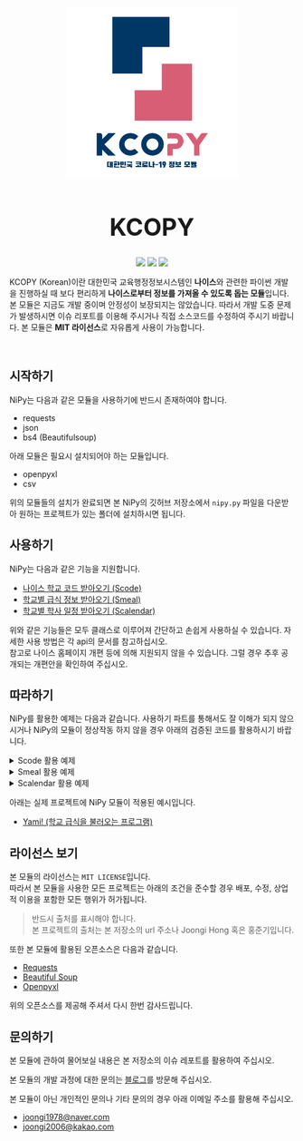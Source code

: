 <p align="center">
    <img src="logo.png" width="300">
    <h1 align="center" style="font-size: 3em;">KCOPY</h1>
    <p align="center">
        <img src="https://img.shields.io/badge/python-v3.7-blue">
        <img src="https://img.shields.io/badge/license-MIT-green">
        <img src="https://img.shields.io/badge/test-passing-brightgreen">
    </p>
    <p>KCOPY (Korean)이란 대한민국 교육행정정보시스템인 <b>나이스</b>와 관련한 파이썬 개발을 진행하실 때 보다 편리하게 <b>나이스로부터 정보를 가져올 수 있도록 돕는 모듈</b>입니다. 본 모듈은 지금도 개발 중이며 안정성이 보장되지는 않았습니다. 따라서 개발 도중 문제가 발생하시면 이슈 리포트를 이용해 주시거나 직접 소스코드를 수정하여 주시기 바랍니다. 본 모듈은 <b>MIT 라이선스</b>로 자유롭게 사용이 가능합니다.</p>
</p>

<br/>

## 시작하기

NiPy는 다음과 같은 모듈을 사용하기에 반드시 존재하여야 합니다.

- requests
- json
- bs4 (Beautifulsoup)

아래 모듈은 필요시 설치되어야 하는 모듈입니다.

- openpyxl
- csv

위의 모듈들의 설치가 완료되면 본 NiPy의 깃허브 저장소에서 `nipy.py` 파일을 다운받아 원하는 프로젝트가 있는 폴더에 설치하시면 됩니다.

## 사용하기

NiPy는 다음과 같은 기능을 지원합니다.

- [나이스 학교 코드 받아오기 (Scode)](docs/scode.md)
- [학교별 급식 정보 받아오기 (Smeal)](docs/smeal.md)
- [학교별 학사 일정 받아오기 (Scalendar)](docs/scalendar.md)

위와 같은 기능들은 모두 클래스로 이루어져 간단하고 손쉽게 사용하실 수 있습니다. 자세한 사용 방법은 각 api의 문서를 참고하십시오.  
참고로 나이스 홈페이지 개편 등에 의해 지원되지 않을 수 있습니다. 그럴 경우 추후 공개되는 개편안을 확인하여 주십시오.

## 따라하기

NiPy를 활용한 예제는 다음과 같습니다. 사용하기 파트를 통해서도 잘 이해가 되지 않으시거나 NiPy의 모듈이 정상작동 하지 않을 경우 아래의 검증된 코드를 활용하시기 바랍니다.

<details>
    <summary>Scode 활용 예제</summary>

    아래 예제는 경기도내에 있는 김포라는 이름을 가진 학교를 조회하고, 중등 교육기관을 출력받는 예시입니다.

    l = nipy.Scode("김포", "경기")
    print(l.codefind("2"))

    다음과 같이 출력됩니다.

    [{'NAME': '김포신곡중학교', 'ADDRESS': '경기도 김포시 고촌읍 수기로 54-20', 'CODE': 'J100005681'},
    {'NAME': '김포여자중학교', 'ADDRESS': '경기도 김포시 봉화로 37-15', 'CODE': 'J100001488'},
    {'NAME': '김포중학교', 'ADDRESS': '경기도 김포시 봉화로 83', 'CODE': 'J100001490'},
    {'NAME': '김포한가람중학교', 'ADDRESS': '경기도 김포시 김포한강9로 140', 'CODE': 'J100006783'}]

</details>

<details>
    <summary>Smeal 활용 예제</summary>
    
    아래 예제는 경기과학고등학교의 2019년 10월 27일자 중식 급식을 출력하는 예제입니다.

    m = nipy.Smeal("경기", "J100000447", "4")
    print(m.day("2019", "10", "27", "2"))

    다음과 같이 출력됩니다.

    현미밥<br/>김치수제비5.6.9.13.18.<br/>부추겉절이5.6.13.<br/>순살바베큐볶음1.2.5.6.10.13.<br/>배추김치9.13.<br/>푸딩1.<br/>무쌈5.6.9.13.<br/>

</details>

<details>
    <summary>Scalendar 활용 예제</summary>
    
    아래 예제는 경기과학고등학교의 2019년도 9월달 학사 일정을 출력하는 예제입니다.

    c = Scalendar("경기", "J100000447", "4")
    print(c.month("2019", "09"))

    다음과 같이 출력됩니다.

    {'01': '학사일정이 존재하지 않습니다.', '02': '학사일정이 존재하지 않습니다.', '03': '학사일 정이 존재하지 않습니다.', '04': '학사일정이 존재하지 않습니다.', '05': '학사일정이 존재하지  않습니다.', '06': '학사일정이 존재하지 않습니다.', '07': '토요휴업일', '08': '학사일정이 존재하지 않습니다.', '09': '학사일정이 존재하지 않습니다.', '10': '학사일정이 존재하지 않습니다.', '11': '학사일정이 존재하지 않습니다.', '12': '추석', '13': '추석', '14': '추석', '15': '학 사일정이 존재하지 않습니다.', '16': '학사일정이 존재하지 않습니다.', '17': '학사일정이 존재하지 않습니다.', '18': '학사일정이 존재하지 않습니다.', '19': '학사일정이 존재하지 않습니다.', '20': '학사일정이 존재하지 않습니다.', '21': '토요휴업일', '22': '학사일정이 존재하지 않습니 다.', '23': '학사일정이 존재하지 않습니다.', '24': '학사일정이 존재하지 않습니다.', '25': '학사일정이 존재하지 않습니다.', '26': '학사일정이 존재하지 않습니다.', '27': '학사일정이 존재하지 않습니다.', '28': '토요휴업일', '29': '학사일정이 존재하지 않습니다.', '30': '학사일정이  존재하지 않습니다.'}

</details>

아래는 실제 프로젝트에 NiPy 모듈이 적용된 예시입니다.

- [Yami! (학교 급식을 불러오는 프로그램)](https://github.com/joongiHong/yami)

## 라이선스 보기

본 모듈의 라이선스는 `MIT LICENSE`입니다.  
따라서 본 모듈을 사용한 모든 프로젝트는 아래의 조건을 준수할 경우 배포, 수정, 상업적 이용을 포함한 모든 행위가 허가됩니다.

> 반드시 출처를 표시해야 합니다.  
> 본 프로젝트의 출처는 본 저장소의 url 주소나 Joongi Hong 혹은 홍준기입니다.

또한 본 모듈에 활용된 오픈소스은 다음과 같습니다.

- [Requests](https://2.python-requests.org/en/master/user/intro/#apache2-license)
- [Beautiful Soup](https://www.crummy.com/software/BeautifulSoup/)
- [Openpyxl](https://openpyxl.readthedocs.io/en/stable/)

위의 오픈소스를 제공해 주셔서 다시 한번 감사드립니다.

## 문의하기

본 모듈에 관하여 물어보실 내용은 본 저장소의 이슈 레포트를 활용하여 주십시오.

본 모듈의 개발 과정에 대한 문의는 [블로그](joongi0405.tistory.com)를 방문해 주십시오.

본 모듈이 아닌 개인적인 문의나 기타 문의의 경우 아래 이메일 주소를 활용해 주십시오.

- joongi1978@naver.com
- joongi2006@kakao.com
